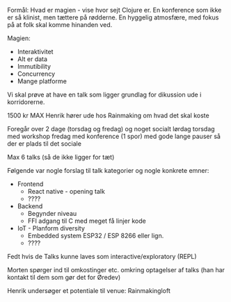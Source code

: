 Formål:
Hvad er magien - vise hvor sejt Clojure er.
En konference som ikke er så klinist, men tættere på rødderne.
En hyggelig atmosfære, med fokus på at folk skal komme hinanden ved.

Magien:
- Interaktivitet
- Alt er data
- Immutibility
- Concurrency
- Mange platforme


Vi skal prøve at have en talk som ligger grundlag for dikussion ude i korridorerne.


1500 kr MAX
Henrik hører ude hos Rainmaking om hvad det skal koste

Foregår over 2 dage (torsdag og fredag) og noget socialt lørdag
torsdag med workshop
fredag med konference (1 spor) med gode lange pauser så der er plads til det sociale

Max 6 talks (så de ikke ligger for tæt)


Følgende var nogle forslag til talk kategorier og nogle konkrete emner:

- Frontend
  - React native - opening talk
  - ????
- Backend
  - Begynder niveau
  - FFI adgang til C med meget få linjer kode
- IoT - Planform diversity
  - Embedded system ESP32 / ESP 8266 eller lign.
  - ????

Fedt hvis de Talks kunne laves som interactive/exploratory (REPL)


Morten spørger ind til omkostinger etc. omkring optagelser af talks (han har kontakt til dem som gør det for Øredev)

Henrik undersøger et potentiale til venue: Rainmakingloft

